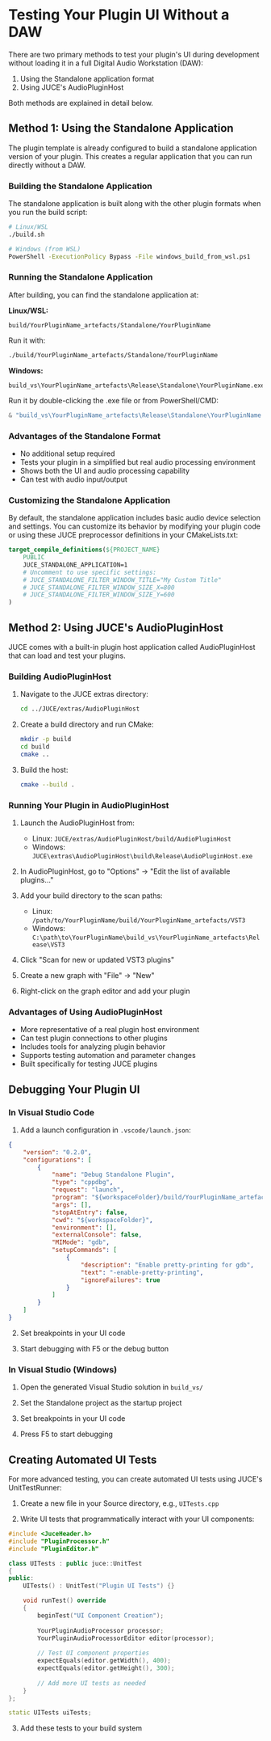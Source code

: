 # Testing Your Plugin UI Without a DAW

There are two primary methods to test your plugin's UI during development without loading it in a full Digital Audio Workstation (DAW):

1. Using the Standalone application format
2. Using JUCE's AudioPluginHost

Both methods are explained in detail below.

## Method 1: Using the Standalone Application

The plugin template is already configured to build a standalone application version of your plugin. This creates a regular application that you can run directly without a DAW.

### Building the Standalone Application

The standalone application is built along with the other plugin formats when you run the build script:

```bash
# Linux/WSL
./build.sh

# Windows (from WSL)
PowerShell -ExecutionPolicy Bypass -File windows_build_from_wsl.ps1
```

### Running the Standalone Application

After building, you can find the standalone application at:

**Linux/WSL:**
```
build/YourPluginName_artefacts/Standalone/YourPluginName
```

Run it with:
```bash
./build/YourPluginName_artefacts/Standalone/YourPluginName
```

**Windows:**
```
build_vs\YourPluginName_artefacts\Release\Standalone\YourPluginName.exe
```

Run it by double-clicking the .exe file or from PowerShell/CMD:
```powershell
& "build_vs\YourPluginName_artefacts\Release\Standalone\YourPluginName.exe"
```

### Advantages of the Standalone Format

- No additional setup required
- Tests your plugin in a simplified but real audio processing environment
- Shows both the UI and audio processing capability
- Can test with audio input/output

### Customizing the Standalone Application

By default, the standalone application includes basic audio device selection and settings. 
You can customize its behavior by modifying your plugin code or using these JUCE preprocessor definitions in your CMakeLists.txt:

```cmake
target_compile_definitions(${PROJECT_NAME}
    PUBLIC
    JUCE_STANDALONE_APPLICATION=1
    # Uncomment to use specific settings:
    # JUCE_STANDALONE_FILTER_WINDOW_TITLE="My Custom Title"
    # JUCE_STANDALONE_FILTER_WINDOW_SIZE_X=800
    # JUCE_STANDALONE_FILTER_WINDOW_SIZE_Y=600
)
```

## Method 2: Using JUCE's AudioPluginHost

JUCE comes with a built-in plugin host application called AudioPluginHost that can load and test your plugins.

### Building AudioPluginHost

1. Navigate to the JUCE extras directory:
   ```bash
   cd ../JUCE/extras/AudioPluginHost
   ```

2. Create a build directory and run CMake:
   ```bash
   mkdir -p build
   cd build
   cmake ..
   ```

3. Build the host:
   ```bash
   cmake --build .
   ```

### Running Your Plugin in AudioPluginHost

1. Launch the AudioPluginHost from:
   - Linux: `JUCE/extras/AudioPluginHost/build/AudioPluginHost`
   - Windows: `JUCE\extras\AudioPluginHost\build\Release\AudioPluginHost.exe`

2. In AudioPluginHost, go to "Options" → "Edit the list of available plugins..."

3. Add your build directory to the scan paths:
   - Linux: `/path/to/YourPluginName/build/YourPluginName_artefacts/VST3`
   - Windows: `C:\path\to\YourPluginName\build_vs\YourPluginName_artefacts\Release\VST3`

4. Click "Scan for new or updated VST3 plugins"

5. Create a new graph with "File" → "New"

6. Right-click on the graph editor and add your plugin

### Advantages of Using AudioPluginHost

- More representative of a real plugin host environment
- Can test plugin connections to other plugins
- Includes tools for analyzing plugin behavior
- Supports testing automation and parameter changes
- Built specifically for testing JUCE plugins

## Debugging Your Plugin UI

### In Visual Studio Code

1. Add a launch configuration in `.vscode/launch.json`:

```json
{
    "version": "0.2.0",
    "configurations": [
        {
            "name": "Debug Standalone Plugin",
            "type": "cppdbg",
            "request": "launch",
            "program": "${workspaceFolder}/build/YourPluginName_artefacts/Standalone/YourPluginName",
            "args": [],
            "stopAtEntry": false,
            "cwd": "${workspaceFolder}",
            "environment": [],
            "externalConsole": false,
            "MIMode": "gdb",
            "setupCommands": [
                {
                    "description": "Enable pretty-printing for gdb",
                    "text": "-enable-pretty-printing",
                    "ignoreFailures": true
                }
            ]
        }
    ]
}
```

2. Set breakpoints in your UI code

3. Start debugging with F5 or the debug button

### In Visual Studio (Windows)

1. Open the generated Visual Studio solution in `build_vs/`

2. Set the Standalone project as the startup project

3. Set breakpoints in your UI code

4. Press F5 to start debugging

## Creating Automated UI Tests

For more advanced testing, you can create automated UI tests using JUCE's UnitTestRunner:

1. Create a new file in your Source directory, e.g., `UITests.cpp`

2. Write UI tests that programmatically interact with your UI components:

```cpp
#include <JuceHeader.h>
#include "PluginProcessor.h"
#include "PluginEditor.h"

class UITests : public juce::UnitTest
{
public:
    UITests() : UnitTest("Plugin UI Tests") {}

    void runTest() override
    {
        beginTest("UI Component Creation");
        
        YourPluginAudioProcessor processor;
        YourPluginAudioProcessorEditor editor(processor);
        
        // Test UI component properties
        expectEquals(editor.getWidth(), 400);
        expectEquals(editor.getHeight(), 300);
        
        // Add more UI tests as needed
    }
};

static UITests uiTests;
```

3. Add these tests to your build system